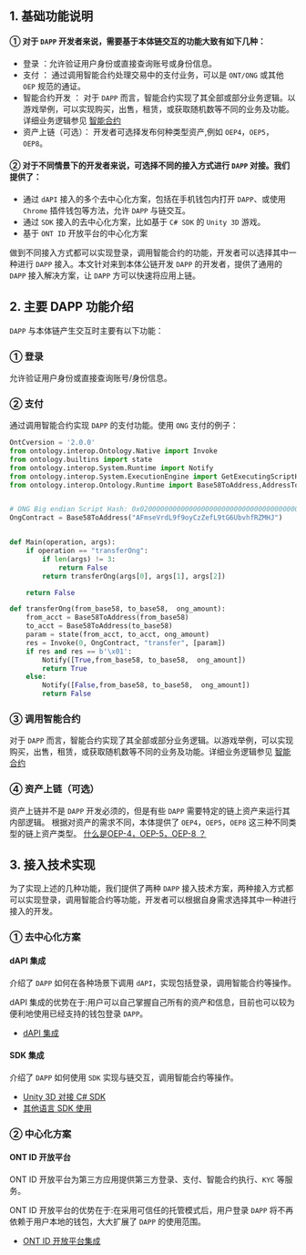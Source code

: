 

## 1. 基础功能说明

#### ① 对于 ```DAPP``` 开发者来说，需要基于本体链交互的功能大致有如下几种：

- 登录 ：允许验证用户身份或直接查询账号或身份信息。
- 支付 ： 通过调用智能合约处理交易中的支付业务，可以是 ```ONT/ONG``` 或其他 ```OEP``` 规范的通证。
- 智能合约开发 ： 对于 ```DAPP``` 而言，智能合约实现了其全部或部分业务逻辑。以游戏举例，可以实现购买，出售，租赁，或获取随机数等不同的业务及功能。详细业务逻辑参见 [智能合约](https://dev-docs.ont.io/#/docs-cn/smartcontract/01-started.md)
- 资产上链（可选）： 开发者可选择发布何种类型资产,例如 ```OEP4```，```OEP5```，```OEP8```。

#### ②  对于不同情景下的开发者来说，可选择不同的接入方式进行 ```DAPP``` 对接。我们提供了：

* 通过 ```dAPI``` 接入的多个去中心化方案，包括在手机钱包内打开 ```DAPP```、或使用 ```Chrome``` 插件钱包等方法，允许 ```DAPP``` 与链交互。
* 通过 ```SDK``` 接入的去中心化方案，比如基于 ```C# SDK``` 的 ```Unity 3D``` 游戏。
* 基于 ```ONT ID``` 开放平台的中心化方案

做到不同接入方式都可以实现登录，调用智能合约的功能，开发者可以选择其中一种进行 ```DAPP``` 接入。本文针对来到本体公链开发 ```DAPP``` 的开发者，提供了通用的 ```DAPP``` 接入解决方案，让 ```DAPP``` 方可以快速将应用上链。


## 2. 主要 DAPP 功能介绍

```DAPP``` 与本体链产生交互时主要有以下功能：

### ① 登录

允许验证用户身份或直接查询账号/身份信息。

### ② 支付

通过调用智能合约实现 ```DAPP``` 的支付功能。使用 ```ONG``` 支付的例子：

```python
OntCversion = '2.0.0'
from ontology.interop.Ontology.Native import Invoke
from ontology.builtins import state
from ontology.interop.System.Runtime import Notify
from ontology.interop.System.ExecutionEngine import GetExecutingScriptHash
from ontology.interop.Ontology.Runtime import Base58ToAddress,AddressToBase58


# ONG Big endian Script Hash: 0x0200000000000000000000000000000000000000
OngContract = Base58ToAddress("AFmseVrdL9f9oyCzZefL9tG6UbvhfRZMHJ")


def Main(operation, args):
    if operation == "transferOng":
        if len(args) != 3:
            return False
        return transferOng(args[0], args[1], args[2])

    return False

def transferOng(from_base58, to_base58,  ong_amount):
    from_acct = Base58ToAddress(from_base58)
    to_acct = Base58ToAddress(to_base58)
    param = state(from_acct, to_acct, ong_amount)
    res = Invoke(0, OngContract, "transfer", [param])
    if res and res == b'\x01':
        Notify([True,from_base58, to_base58,  ong_amount])
        return True
    else:
        Notify([False,from_base58, to_base58,  ong_amount])
        return False


```

### ③ 调用智能合约

对于 ```DAPP``` 而言，智能合约实现了其全部或部分业务逻辑。以游戏举例，可以实现购买，出售，租赁，或获取随机数等不同的业务及功能。详细业务逻辑参见 [智能合约](https://dev-docs.ont.io/#/docs-cn/smartcontract/01-started.md)

### ④ 资产上链（可选）

资产上链并不是 ```DAPP``` 开发必须的，但是有些 ```DAPP``` 需要特定的链上资产来运行其内部逻辑。
根据对资产的需求不同，本体提供了 ```OEP4```，```OEP5```，```OEP8``` 这三种不同类型的链上资产类型。
[什么是OEP-4，OEP-5，OEP-8 ？](https://dev-docs.ont.io/#/docs-cn/dApp-Integration/11-Q&A?id=_1-%E4%BB%80%E4%B9%88%E6%98%AFoep-4%EF%BC%8Coep-5%EF%BC%8Coep-8-%EF%BC%9F)


## 3. 接入技术实现

为了实现上述的几种功能，我们提供了两种 ```DAPP``` 接入技术方案，两种接入方式都可以实现登录，调用智能合约等功能，开发者可以根据自身需求选择其中一种进行接入的开发。


###   ① 去中心化方案
#### dAPI 集成


介绍了 ```DAPP``` 如何在各种场景下调用 ```dAPI```，实现包括登录，调用智能合约等操作。

dAPI 集成的优势在于:用户可以自己掌握自己所有的资产和信息，目前也可以较为便利地使用已经支持的钱包登录 ```DAPP```。

- [dAPI 集成](docs-cn/dApp-Integration/09-dapi_integration.md)

#### SDK 集成

介绍了 ```DAPP``` 如何使用 ```SDK``` 实现与链交互，调用智能合约等操作。

- [Unity 3D 对接 C# SDK](https://dev-docs.ont.io/#/docs-cn/dApp-Integration/12-unity_integration)
- [其他语言 SDK 使用](https://dev-docs.ont.io/#/docs-cn/SDKs/00-overview)


### ② 中心化方案
####  ONT ID 开放平台

ONT ID 开放平台为第三方应用提供第三方登录、支付、智能合约执行、```KYC``` 等服务。

ONT ID 开放平台的优势在于:在采用可信任的托管模式后，用户登录 ```DAPP``` 将不再依赖于用户本地的钱包，大大扩展了 ```DAPP``` 的使用范围。

- [ONT ID 开放平台集成](http://pro-docs.ont.io/#/docs-cn/ontid/thirdparty_login)